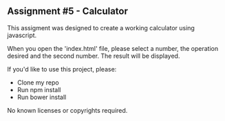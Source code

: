 ## Assignment #5 - Calculator

This assigment was designed to create a working calculator using javascript.

When you open the 'index.html' file, please select a number, the operation desired and the second number. The result will be displayed.

If you'd like to use this project, please:

 - Clone my repo
 - Run npm install
 - Run bower install


No known licenses or copyrights required.
